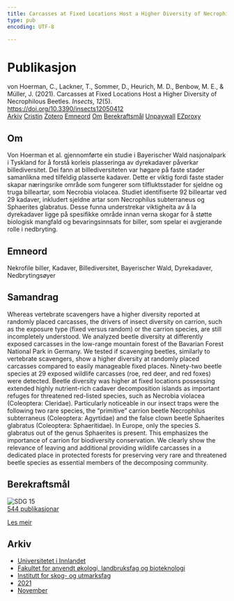 ```yaml
---
title: Carcasses at Fixed Locations Host a Higher Diversity of Necrophilous Beetles
type: pub
encoding: UTF-8

---
```

<h1>Publikasjon</h1>
<article id="csl-bib-container-BHBDWKHE" class="csl-bib-container">
  <div class="csl-bib-body"> <div class="csl-entry">von Hoerman, C., Lackner, T., Sommer, D., Heurich, M. D., Benbow, M. E., &#38; Müller, J. (2021). Carcasses at Fixed Locations Host a Higher Diversity of Necrophilous Beetles. <i>Insects</i>, <i>12</i>(5). <a href="https://doi.org/10.3390/insects12050412">https://doi.org/10.3390/insects12050412</a></div> </div>
  <div class="csl-bib-buttons">
    <a href="#taxonomy-article-BHBDWKHE" alt="archive" class="csl-bib-button">Arkiv</a>
    <a href="https://app.cristin.no/results/show.jsf?id=1954278" alt="Cristin" class="csl-bib-button">Cristin</a>
    <a href="http://zotero.org/groups/5881554/items/BHBDWKHE" alt="Zotero" class="csl-bib-button">Zotero</a>
    <a href="#keywords-article-BHBDWKHE" alt="keywords" class="csl-bib-button">Emneord</a>
    <a href="#about-article-BHBDWKHE" alt="about_pub" class="csl-bib-button">Om</a>
    <a href="#sdg-article-BHBDWKHE" alt="sdg" class="csl-bib-button">Berekraftsmål</a>
    <a href="https://www.mdpi.com/2075-4450/12/5/412/pdf?version=1620286013" alt="Unpaywall" class="csl-bib-button">Unpaywall</a>
    <a href="https://www.mdpi.com/2075-4450/12/5/412/pdf?version=1620286013" alt="EZproxy" class="csl-bib-button">EZproxy</a>
  </div>
  <div id="csl-bib-meta-container-BHBDWKHE"></div>
</article>
<div id="csl-bib-meta-BHBDWKHE" class="csl-bib-meta">
  <article id="about-article-BHBDWKHE" class="about_pub-article">
    <h1>Om</h1>
    Von Hoerman et al. gjennomførte ein studie i Bayerischer Wald nasjonalpark i Tyskland for å forstå korleis plasseringa av dyrekadaver påverkar billediversitet. Dei fann at billediversiteten var høgare på faste stader samanlikna med tilfeldig plasserte kadaver. Dette er viktig fordi faste stader skapar næringsrike område som fungerer som tilfluktsstader for sjeldne og truga billeartar, som Necrobia violacea. Studiet identifiserte 92 billeartar ved 29 kadaver, inkludert sjeldne artar som Necrophilus subterraneus og Sphaerites glabratus. Desse funna understrekar viktigheita av å la dyrekadaver ligge på spesifikke område innan verna skogar for å støtte biologisk mangfald og bevaringsinnsats for biller, som spelar ei avgjerande rolle i nedbryting.
  </article>
  <article id="keywords-article-BHBDWKHE" class="keywords-article">
    <h1>Emneord</h1>
    Nekrofile biller, Kadaver, Billediversitet, Bayerischer Wald, Dyrekadaver, Nedbrytingsøyer
  </article>
  <article id="abstract-article-BHBDWKHE" class="abstract-article">
    <h1>Samandrag</h1>
    Whereas vertebrate scavengers have a higher diversity reported at randomly placed carcasses, the drivers of insect diversity on carrion, such as the exposure type (fixed versus random) or the carrion species, are still incompletely understood. We analyzed beetle diversity at differently exposed carcasses in the low-range mountain forest of the Bavarian Forest National Park in Germany. We tested if scavenging beetles, similarly to vertebrate scavengers, show a higher diversity at randomly placed carcasses compared to easily manageable fixed places. Ninety-two beetle species at 29 exposed wildlife carcasses (roe, red deer, and red foxes) were detected. Beetle diversity was higher at fixed locations possessing extended highly nutrient-rich cadaver decomposition islands as important refuges for threatened red-listed species, such as Necrobia violacea (Coleoptera: Cleridae). Particularly noticeable in our insect traps were the following two rare species, the “primitive” carrion beetle Necrophilus subterraneus (Coleoptera: Agyrtidae) and the false clown beetle Sphaerites glabratus (Coleoptera: Sphaeritidae). In Europe, only the species S. glabratus out of the genus Sphaerites is present. This emphasizes the importance of carrion for biodiversity conservation. We clearly show the relevance of leaving and additional providing wildlife carcasses in a dedicated place in protected forests for preserving very rare and threatened beetle species as essential members of the decomposing community.
  </article>
  <article id="sdg-article-BHBDWKHE" class="sdg-article">
    <h1>Berekraftsmål</h1>
    <div class="sdg-container"><div id="sdg15" class="sdg">
        <img src="{{< params subfolder >}}images/sdg/sdg15_nn.png" class="image" alt="SDG 15">
        <div class="sdg-overlay">
          <a href="{{< params subfolder >}}nn/archive/?sdg=15#archive" class="sdg-publication-count"><span>544</span> publikasjonar</a>
          <p><a href="https://fn.no/om-fn/fns-baerekraftsmaal/livet-paa-land?lang=nno-NO" class="sdg-read-more">Les meir</a></p>
        </div>
      </div></div>
  </article>
  <article id="taxonomy-article-BHBDWKHE" class="taxonomy-article">
    <h1>Arkiv</h1>
    <ul>
      <li><a href="{{< params subfolder >}}nn/archive/?key=3DCRN523">Universitetet i Innlandet</a></li>
      <li><a href="{{< params subfolder >}}nn/archive/?key=T77LXH6D">Fakultet for anvendt økologi, landbruksfag og bioteknologi</a></li>
      <li><a href="{{< params subfolder >}}nn/archive/?key=7TRARPE3">Institutt for skog- og utmarksfag</a></li>
      <li><a href="{{< params subfolder >}}nn/archive/?key=5LT6Q2XL">2021</a></li>
      <li><a href="{{< params subfolder >}}nn/archive/?key=XJI2FSP6">November</a></li>
    </ul>
  </article>
</div>
